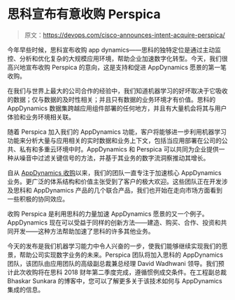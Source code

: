 # 思科宣布有意收购 Perspica

> 原文：<https://devops.com/cisco-announces-intent-acquire-perspica/>

今年早些时候，思科宣布收购 app dynamics——思科的独特定位是通过主动监控、分析和优化复杂的大规模应用环境，帮助企业加速数字化转型。今天，我们很高兴地宣布收购 Perspica 的意向，这是支持和促进 AppDynamics 愿景的第一笔收购。

在我们与世界上最大的公司合作的经验中，我们知道机器学习的好坏取决于它吸收的数据；仅与数据的及时性相关；并且只有数据的业务环境才有价值。思科的 AppDynamics 数据集跨越应用组件部署的任何地方，并且有大量机会将其与用户体验和业务环境相关联。

随着 Perspica 加入我们的 AppDynamics 功能，客户将能够进一步利用机器学习功能来分析大量与应用相关的实时数据和业务上下文，包括当应用部署在公司的公共、私有和多重云环境中时。AppDynamics 和 Perspica 可以共同为企业提供一种从噪音中过滤关键信号的方法，并基于其业务的数字流洞察推动其增长。

自从 [AppDynamics 收购](https://newsroom.cisco.com/press-release-content?type=webcontent&articleId=1817404)以来，我们的团队一直专注于加速核心 AppDynamics 业务。更广泛的体系结构和价值主张受到了客户的极大欢迎。这些团队正在开发涉及思科和 AppDynamics 产品的几个联合产品，我们也开始在走向市场方面看到一些积极的协同效应。

收购 Perspica 是利用思科的力量加速 AppDynamics 愿景的又一个例子。AppDynamics 现在可以受益于同样的创新方法——建造、购买、合作、投资和共同开发——这种方法帮助加速了思科的许多其他业务。

今天的发布是我们机器学习能力中令人兴奋的一步，使我们能够继续实现我们的愿景，帮助公司实现数字业务的未来。Perspica 团队将加入思科的 AppDynamics 团队，该团队由应用团队的高级副总裁兼总经理 David Wadhwani 领导。我们预计此次收购将在思科 2018 财年第二季度完成，遵循惯例成交条件。在工程副总裁 Bhaskar Sunkara 的博客中，您可以了解更多关于该技术如何与 AppDynamics 集成的信息。